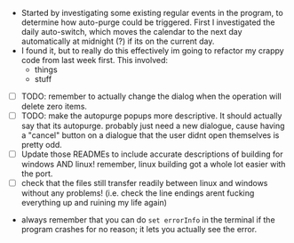 - Started by investigating some existing regular events in the program, to determine how auto-purge could be triggered. First I investigated the daily auto-switch, which moves the calendar to the next day automatically at midnight (?) if its on the current day.
- I found it, but to really do this effectively im going to refactor my crappy code from last week first. This involved:
	- things
	- stuff
- [ ] TODO: remember to actually change the dialog when the operation will delete zero items.
- [ ] TODO: make the autopurge popups more descriptive. It should actually say that its autopurge. probably just need a new dialogue, cause having a "cancel" button on a dialogue that the user didnt open themselves is pretty odd.
- [ ] Update those READMEs to include accurate descriptions of building for windows AND linux! remember, linux building got a whole lot easier with the port.
- [ ] check that the files still transfer readily between linux and windows without any problems! (i.e. check the line endings arent fucking everything up and ruining my life again)
- always remember that you can do `set errorInfo` in the terminal if the program crashes for no reason; it lets you actually see the error.